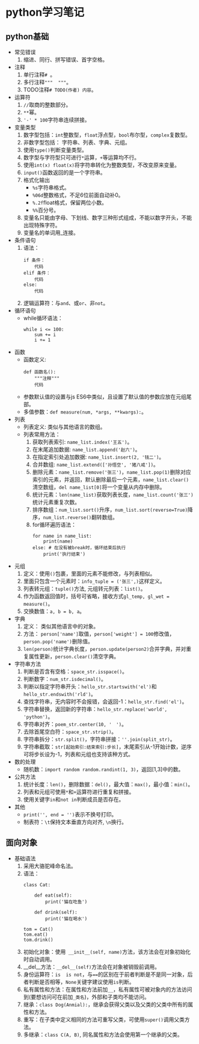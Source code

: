 # python学习笔记
## python基础
  + 常见错误
    1. 缩进、同行、拼写错误、首字空格。
  + 注释
    1. 单行注释`# `。
    2. 多行注释`"""  """`。
    3. TODO注释`# TODO(作者) 内容`。
  + 运算符
    1. `//`取商的整数部分。
    2. `**`幂。
    3. `'-' * 100`字符串连续拼接。
  + 变量类型
    1. 数字型包括：`int`整数型，`float`浮点型，`bool`布尔型，`complex`复数型。
    2. 非数字型包括： 字符串、列表、字典、元组。
    3. 使用`type()`判断变量类型。
    4. 数字型与字符型只可进行`*`运算，`+`等运算均不行。
    5. 使用`int(x) float(x)`将字符串转化为整数类型，不改变原来变量。
    6. `input()`函数返回的是一个字符串。
    7. 格式化输出
       + `%s`字符串格式。
       + `%06d`整数格式，不足6位前面自动补0。
       + `%.2f`float格式，保留两位小数。
       + `%%`百分号。
    8. 变量名只能由字母、下划线、数字三种形式组成，不能以数字开头，不能出现特殊字符。
    9. 变量名的单词用_连接。
  + 条件语句
    1. 语法：
       ```
       if 条件：
           代码
       elif 条件：
           代码
       else:
           代码
       ```
    2. 逻辑运算符：与`and`、或`or`、非`not`。
  + 循环语句
    + while循环语法：
      ```
      while i <= 100:
          sum += i
          i += 1
      ```
  + 函数
    + 函数定义:
      ```
      def 函数名():
          """注释"""
          代码
      ```
    + 参数默认值的设置与js ES6中类似，且设置了默认值的参数应放在元组尾部。
    + 多值参数：`def measure(num, *args, **kwargs):`。
  + 列表
    + 列表定义: 类似与其他语言的数组。
    + 列表常用方法：
      1. 获取列表索引: `name_list.index('王五')`。
      2. 在末尾追加数据: `name_list.append('赵六')`。
      3. 在指定索引处追加数据: `name_list.insert(2, '钱二')`。
      4. 合并数组: `name_list.extend(['孙悟空', '猪八戒'])`。
      5. 删除元素：`name_list.remove('张三')`，`name_list.pop(1)`删除对应索引的元素，并返回，默认删除最后一个元素，`name_list.clear() `清空数组，`del name_list[0]`将一个变量从内存中删除。
      6. 统计元素：`len(name_list)`获取列表长度，`name_list.count('张三')`统计元素重复次数。
      7. 排序数组：`num_list.sort()`升序，`num_list.sort(reverse=True)`降序，`num_list.reverse()`翻转数组。
      8. for循环遍历语法：
         ```
         for name in name_list:
             print(name)
         else: # 在没有被break时，循环结束后执行
             print('执行结束')
         ```
  + 元组
    1. 定义：使用`()`包裹，里面的元素不能修改，与列表相似。
    2. 里面只包含一个元素时：`info_tuple = ('张三',)`这样定义。
    3. 列表转元组：`tuple()`方法, 元组转元列表：`list()`。
    4. 作为函数返回值时，括号可省略，接收方式`gl_temp, gl_wet = measure()`。
    5. 交换数值：`a, b = b, a`。
  + 字典
    1. 定义： 类似其他语言中的对象。
    2. 方法： `person['name']`取值，`person['weight'] = 100`修改值，`person.pop('name')`删除值。
    3. `len(person)`统计字典长度，`person.update(person2)`合并字典，并对重复属性更新，`person.clear()`清空字典。
  + 字符串方法
    1. 判断是否含有空格：`space_str.isspace()`。
    2. 判断数字：`num_str.isdecimal()`。
    3. 判断以指定字符串开头：`hello_str.startswith('el')`和`hello_str.endswith('rld')`。
    4. 查找字符串，无内容时不会报错，会返回-1：`hello_str.find('el')`。
    5. 字符串替换，返回新的字符串：`hello_str.replace('world', 'python')`。
    6. 字符串对齐：`poem_str.center(10, '　')`。
    7. 去除首尾空白符：`space_str.strip()`。
    8. 字符串拆分：`str.split()`，字符串拼接：`''.join(split_str)`。
    9. 字符串截取：`str[起始索引:结束索引:步长]`，末尾索引从-1开始计数，逆序可将步长设为-1，列表和元组也支持该种方式。
  + 数的处理
    + 随机数：`import random random.randint(1, 3)`，返回[1,3]中的数。
  + 公共方法
    1. 统计长度：`len()`，删除数据：`del()`，最大值：`max()`，最小值：`min()`。
    2. 列表和元组可使用`*`和`+`运算符进行重复和拼接。
    3. 使用关键字`in`和`not in`判断成员是否存在。
  + 其他
    + `print('', end = '')`表示不换号打印。
    + 制表符：`\t`保持文本垂直方向对齐, `\n`换行。
## 面向对象
  + 基础语法
    1. 采用大骆驼峰命名法。
    2. 语法：
       ```
       class Cat:
 
           def eat(self):
               print('猫在吃鱼')
       
           def drink(self):
               print('猫在喝水')
 
       tom = Cat()
       tom.eat()
       tom.drink()
       ```
    3. 初始化对象：使用` __init__(self, name)`方法，该方法会在对象初始化时自动调用。
    4. __del__方法：`__del__(self)`方法会在对象被销毁前调用。
    5. 身份运算符：`is  is not`，与`==`的区别在于前者判断是不是同一对象，后者判断是否相等，`None`关键字建议使用`is`判断。
    6. 私有属性和方法：在属性和方法前加`__`，私有属性可被对象内的方法访问到(要想访问可在前加`_类名`)，外部和子类均不能访问。
    7. 继承：`class Dog(Anmial):`，继承会获得父类以及父类的父类中所有的属性和方法。
    8. 重写：在子类中定义相同的方法可重写父类，可使用`super()`调用父类方法。
    9. 多继承：`class C(A, B)`, 同名属性和方法会使用第一个继承的父类。
